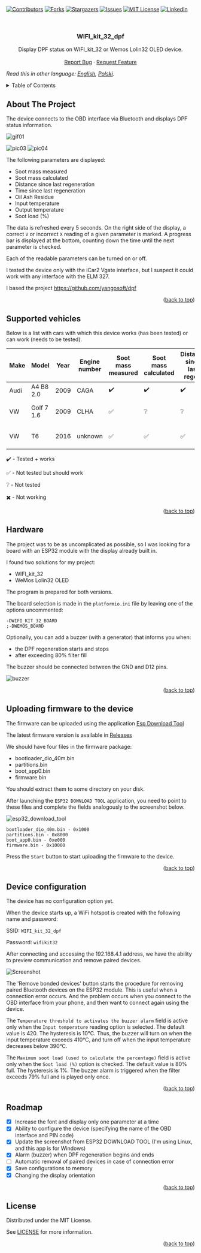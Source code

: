 <div id="top"></div>

[![Contributors][contributors-shield]][contributors-url]
[![Forks][forks-shield]][forks-url]
[![Stargazers][stars-shield]][stars-url]
[![Issues][issues-shield]][issues-url]
[![MIT License][license-shield]][license-url]
[![LinkedIn][linkedin-shield]][linkedin-url]

<br />
<div align="center">

<h3 align="center">WIFI_kit_32_dpf</h3>

  <p align="center">
    Display DPF status on WIFI_kit_32 or Wemos Lolin32 OLED device.
    <br />
    <br />
    <a href="https://github.com/blizniukp/WIFI_kit_32_dpf/issues">Report Bug</a>
    ·
    <a href="https://github.com/blizniukp/WIFI_kit_32_dpf/issues">Request Feature</a>
  </p>
</div>

*Read this in other language: [English](README.md), [Polski](README.pl.md).*

<details>
  <summary>Table of Contents</summary>
  <ol>
    <li><a href="#about-the-project">About The Project</a></li>
    <li><a href="#supported-vehicles">Supported vehicles</a></li>
    <li><a href="#hardware">Hardware</a></li>
    <li><a href="#uploading-firmware-to-the-device">Uploading firmware to the device</a></li>
    <li><a href="#device-configuration">Device configuration</a></li>
    <li><a href="#roadmap">Roadmap</a></li>
    <li><a href="#license">License</a></li>
  </ol>
</details>

<!-- ABOUT THE PROJECT -->
## About The Project

The device connects to the OBD interface via Bluetooth and displays DPF status information.

![gif01](/docs/gif01.gif)

![pic03](/docs/pic03.png)
![pic04](/docs/pic04.png)

The following parameters are displayed:

* Soot mass measured
* Soot mass calculated
* Distance since last regeneration
* Time since last regeneration
* Oil Ash Residue
* Input temperature
* Output temperature
* Soot load (%)


The data is refreshed every 5 seconds. On the right side of the display, a correct `V` or incorrect `X` reading of a given parameter is marked.
A progress bar is displayed at the bottom, counting down the time until the next parameter is checked.

Each of the readable parameters can be turned on or off.

I tested the device only with the iCar2 Vgate interface, but I suspect it could work with any interface with the ELM 327.

I based the project https://github.com/yangosoft/dpf

<p align="right">(<a href="#top">back to top</a>)</p>

## Supported vehicles

Below is a list with cars with which this device works (has been tested) or can work (needs to be tested).

|  Make  |  Model      |  Year  | Engine number | Soot mass measured | Soot mass calculated | Distance since last regen. | Time since last regen | Input temperature  | Output temperature | Oil Ash Residue    | Soot load (%)      |  Link         |
| ------ | ----------- | ------ | ------------- | ------------------ | -------------------- | -------------------------- | --------------------- | -----------------  | ------------------ | ---------------    | -------------      | ------------- |
|  Audi  |  A4 B8 2.0  |  2009  |     CAGA      | :heavy_check_mark: | :heavy_check_mark:   | :heavy_check_mark:         | :heavy_check_mark:    | :heavy_check_mark: | :heavy_check_mark: | :heavy_check_mark: | :heavy_check_mark: |     -         |
|  VW    |  Golf 7 1.6 |  2009  |     CLHA      | :white_check_mark: | :grey_question:      | :grey_question:            | :grey_question:       | :grey_question:    | :grey_question:    | :white_check_mark: | :white_check_mark: | https://forums.tdiclub.com/index.php?threads/reading-soot-level-with-torque.464119/page-5 |
|  VW    |  T6         |  2016  |     unknown   | :white_check_mark: | :white_check_mark:   | :white_check_mark:         | :white_check_mark:    | :white_check_mark: | :white_check_mark: | :white_check_mark: | :white_check_mark: | https://www.t6forum.com/threads/vw-t6-custom-pid-codes-for-dpf.33964/ |


:heavy_check_mark: - Tested + works

:white_check_mark: - Not tested but should work

:grey_question: - Not tested

:heavy_multiplication_x: - Not working

<p align="right">(<a href="#top">back to top</a>)</p>

## Hardware

The project was to be as uncomplicated as possible, so I was looking for a board with an ESP32 module with the display already built in.

I found two solutions for my project:
* WIFI_kit_32 
* WeMos Lolin32 OLED

The program is prepared for both versions.

The board selection is made in the `platformio.ini` file by leaving one of the options uncommented:

```
-DWIFI_KIT_32_BOARD
;-DWEMOS_BOARD
```

Optionally, you can add a buzzer (with a generator) that informs you when:
- the DPF regeneration starts and stops
- after exceeding 80% filter fill

The buzzer should be connected between the GND and D12 pins.

![buzzer](/docs/buzzer.png)

<p align="right">(<a href="#top">back to top</a>)</p>

## Uploading firmware to the device

The firmware can be uploaded using the application [Esp Download Tool](https://www.espressif.com/en/support/download/other-tools)


The latest firmware version is available in [Releases](https://github.com/blizniukp/WIFI_kit_32_dpf/releases)


We should have four files in the firmware package:
- bootloader_dio_40m.bin
- partitions.bin
- boot_app0.bin
- firmware.bin

You should extract them to some directory on your disk.

After launching the `ESP32 DOWNLOAD TOOL` application, you need to point to these files and complete the fields analogously to the screenshot below.

![esp32_download_tool](/docs/esp32_download_tool.png)

```
bootloader_dio_40m.bin - 0x1000
partitions.bin - 0x8000
boot_app0.bin - 0xe000
firmware.bin - 0x10000
```

Press the `Start` button to start uploading the firmware to the device.

<p align="right">(<a href="#top">back to top</a>)</p>


## Device configuration

The device has no configuration option yet.

When the device starts up, a WiFi hotspot is created with the following name and password:

SSID: `WIFI_kit_32_dpf`

Password: `wifikit32`

After connecting and accessing the 192.168.4.1 address, we have the ability to preview communication and remove paired devices.

![Screenshot](docs/esp_website.jpg)


The 'Remove bonded devices' button starts the procedure for removing paired Bluetooth devices on the ESP32 module.
This is useful when a connection error occurs. And the problem occurs when you connect to the OBD interface from your phone, and then want to connect again using the device.

The `Temperature threshold to activates the buzzer alarm` field is active only when the `Input temperature` reading option is selected.
The default value is 420. The hysteresis is 10°C. Thus, the buzzer will turn on when the input temperature exceeds 410°C, and turn off when the input temperature decreases below 390°C.

The `Maximum soot load (used to calculate the percentage)` field is active only when the `Soot load (%)` option is checked. The default value is 80% full. The hysteresis is 1%.
The buzzer alarm is triggered when the filter exceeds 79% full and is played only once.

<p align="right">(<a href="#top">back to top</a>)</p>

## Roadmap

- [x] Increase the font and display only one parameter at a time
- [x] Ability to configure the device (specifying the name of the OBD interface and PIN code)
- [x] Update the screenshot from ESP32 DOWNLOAD TOOL (I'm using Linux, and this app is for Windows)
- [x] Alarm (buzzer) when DPF regeneration begins and ends
- [ ] Automatic removal of paired devices in case of connection error
- [x] Save configurations to memory
- [x] Changing the display orientation

<p align="right">(<a href="#top">back to top</a>)</p>

## License

Distributed under the MIT License. 

See [LICENSE](LICENSE) for more information.

<p align="right">(<a href="#top">back to top</a>)</p>


<!-- MARKDOWN LINKS & IMAGES -->
<!-- https://www.markdownguide.org/basic-syntax/#reference-style-links -->
[contributors-shield]: https://img.shields.io/github/contributors/blizniukp/WIFI_kit_32_dpf.svg?style=for-the-badge
[contributors-url]: https://github.com/blizniukp/WIFI_kit_32_dpf/graphs/contributors
[forks-shield]: https://img.shields.io/github/forks/blizniukp/WIFI_kit_32_dpf.svg?style=for-the-badge
[forks-url]: https://github.com/blizniukp/WIFI_kit_32_dpf/network/members
[stars-shield]: https://img.shields.io/github/stars/blizniukp/WIFI_kit_32_dpf.svg?style=for-the-badge
[stars-url]: https://github.com/blizniukp/WIFI_kit_32_dpf/stargazers
[issues-shield]: https://img.shields.io/github/issues/blizniukp/WIFI_kit_32_dpf.svg?style=for-the-badge
[issues-url]: https://github.com/blizniukp/WIFI_kit_32_dpf/issues
[license-shield]: https://img.shields.io/github/license/blizniukp/WIFI_kit_32_dpf.svg?style=for-the-badge
[license-url]: https://github.com/blizniukp/WIFI_kit_32_dpf/blob/master/LICENSE
[linkedin-shield]: https://img.shields.io/badge/-LinkedIn-black.svg?style=for-the-badge&logo=linkedin&colorB=555
[linkedin-url]: https://linkedin.com/in/paweł-bliźniuk-433535183
[product-screenshot]: images/screenshot.png
